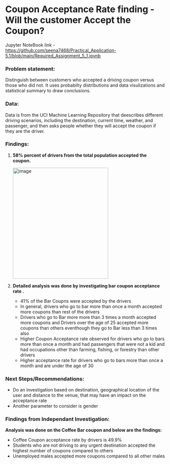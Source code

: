 # Coupon Acceptance Rate finding - Will the customer Accept the Coupon?

Jupyter NoteBook link - https://github.com/seena7468/Practical_Application-5.1/blob/main/Required_Assignment_5_1.ipynb

### Problem statement:  
Distinguish between customers who accepted a driving coupon versus those who did not. It uses probabilty distributions and data visulizations and statistical summary to draw conclusions. 

### Data:
Data is from the UCI Machine Learning Repository that deescribes different driving scenarios, including the destination, current time, weather, and passenger, and then asks people whether they will accept the coupon if they are the driver. 

### Findings:
1. **58% percent of drivers from the total population accepted the coupon.**

   <img width="300" height="350" alt="image" src="https://github.com/user-attachments/assets/a9b9f049-0360-4e5e-a8da-3c46e1cd7ad1" />

2. **Detailed analysis was done by investigating bar coupon acceptance rate .**

   - 41% of the Bar Coupns were accepted by the drivers
   - In general, drivers who go to bar more than once a month accepted more coupons than rest of the drivers
   - Drivers who go to Bar more more than 3 times a month accepted more coupons and Drivers over the age of 25 accepted more coupons than others eventhough they go to Bar less than 3 times also
   - Higher Coupon Acceptance rate observed for drivers who go to bars more than once a month and had passengers that were not a kid and had occupations other than farming, fishing, or forestry than other drivers
   - Higher acceptance rate for drivers who go to bars more than once a month and are under the age of 30

### Next Steps/Recommendations:
- Do an investigation based on destination, geographical location of the user and distance to the venue, that may have an impact on the acceptance rate
- Another parameter to consider is gender

### Findings from Independant Investigation:
**Analysis was done on the Coffee Bar coupon and below are the findings:**
- Coffee Coupon acceptance rate by drivers is 49.9%
- Students who are not driving to any urgent destination accepted the highest number of coupons compared to others
- Unemployed males accepted more coupons compared to all other males



